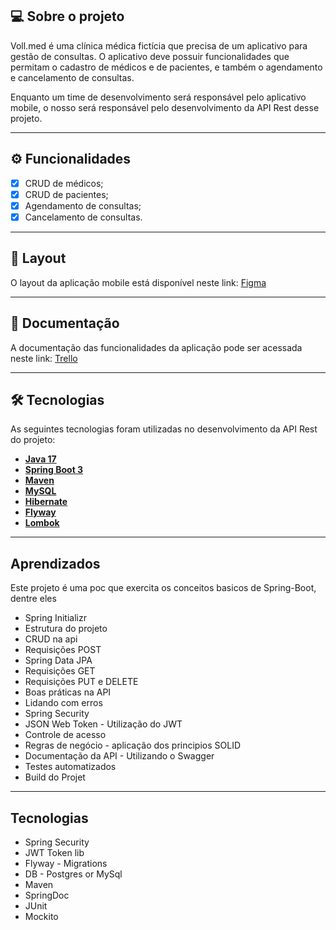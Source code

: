 ## 💻 Sobre o projeto

Voll.med é uma clínica médica fictícia que precisa de um aplicativo para gestão de consultas. O aplicativo deve possuir funcionalidades que permitam o cadastro de médicos e de pacientes, e também o agendamento e cancelamento de consultas.

Enquanto um time de desenvolvimento será responsável pelo aplicativo mobile, o nosso será responsável pelo desenvolvimento da API Rest desse projeto.

---

## ⚙️ Funcionalidades

- [x] CRUD de médicos;
- [x] CRUD de pacientes;
- [x] Agendamento de consultas;
- [x] Cancelamento de consultas.

---

## 🎨 Layout

O layout da aplicação mobile está disponível neste link: <a href="https://www.figma.com/file/N4CgpJqsg7gjbKuDmra3EV/Voll.med">Figma</a>

---

## 📄 Documentação

A documentação das funcionalidades da aplicação pode ser acessada neste link: <a href="https://trello.com/b/O0lGCsKb/api-voll-med">Trello</a>

---

## 🛠 Tecnologias

As seguintes tecnologias foram utilizadas no desenvolvimento da API Rest do projeto:

- **[Java 17](https://www.oracle.com/java)**
- **[Spring Boot 3](https://spring.io/projects/spring-boot)**
- **[Maven](https://maven.apache.org)**
- **[MySQL](https://www.mysql.com)**
- **[Hibernate](https://hibernate.org)**
- **[Flyway](https://flywaydb.org)**
- **[Lombok](https://projectlombok.org)**

---
## Aprendizados
Este projeto é uma poc que exercita os conceitos basicos de Spring-Boot, dentre eles
- Spring Initializr 
- Estrutura do projeto
- CRUD na api
- Requisições POST
- Spring Data JPA
- Requisições GET
- Requisições PUT e DELETE
- Boas práticas na API
- Lidando com erros
- Spring Security
- JSON Web Token - Utilização do JWT
- Controle de acesso
- Regras de negócio - aplicação dos principios SOLID
- Documentação da API - Utilizando o Swagger
- Testes automatizados
- Build do Projet

---
## Tecnologias

- Spring Security
- JWT Token lib
- Flyway - Migrations
- DB - Postgres or MySql
- Maven
- SpringDoc
- JUnit
- Mockito

